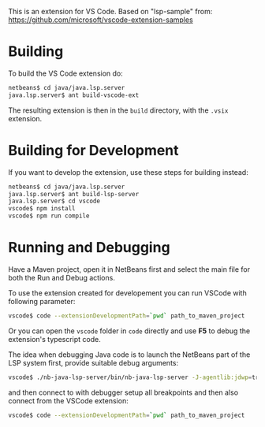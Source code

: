 <!--

    Licensed to the Apache Software Foundation (ASF) under one
    or more contributor license agreements.  See the NOTICE file
    distributed with this work for additional information
    regarding copyright ownership.  The ASF licenses this file
    to you under the Apache License, Version 2.0 (the
    "License"); you may not use this file except in compliance
    with the License.  You may obtain a copy of the License at

      http://www.apache.org/licenses/LICENSE-2.0

    Unless required by applicable law or agreed to in writing,
    software distributed under the License is distributed on an
    "AS IS" BASIS, WITHOUT WARRANTIES OR CONDITIONS OF ANY
    KIND, either express or implied.  See the License for the
    specific language governing permissions and limitations
    under the License.

-->

This is an extension for VS Code. Based on "lsp-sample" from:
https://github.com/microsoft/vscode-extension-samples

# Building

To build the VS Code extension do:

```bash
netbeans$ cd java/java.lsp.server
java.lsp.server$ ant build-vscode-ext
```

The resulting extension is then in the `build` directory, with the `.vsix` extension.

# Building for Development

If you want to develop the extension, use these steps for building instead:

```bash
netbeans$ cd java/java.lsp.server
java.lsp.server$ ant build-lsp-server
java.lsp.server$ cd vscode
vscode$ npm install
vscode$ npm run compile
```

# Running and Debugging

Have a Maven project, open it in NetBeans first and select the main file for both
the Run and Debug actions.

To use the extension created for developement you can run VSCode with
following parameter:

```bash
vscode$ code --extensionDevelopmentPath=`pwd` path_to_maven_project
```

Or you can open the `vscode` folder in `code` directly and use **F5** to
debug the extension's typescript code.

The idea when debugging Java code is to launch the NetBeans part of the LSP
system first, provide suitable debug arguments:

```bash
vscode$ ./nb-java-lsp-server/bin/nb-java-lsp-server -J-agentlib:jdwp=transport=dt_socket,server=y,address=8000
```

and then connect to with debugger setup all breakpoints and then also connect
from the VSCode extension:

```bash
vscode$ code --extensionDevelopmentPath=`pwd` path_to_maven_project
```
